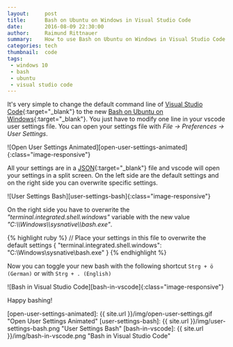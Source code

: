 ```yaml
---
layout:     post
title:      Bash on Ubuntu on Windows in Visual Studio Code
date:       2016-08-09 22:30:00
author:     Raimund Rittnauer
summary:    How to use Bash on Ubuntu on Windows in Visual Studio Code
categories: tech
thumbnail:  code
tags:
 - windows 10
 - bash
 - ubuntu
 - visual studio code
---
```


It's very simple to change the default command line of [Visual Studio Code][1]{:target="_blank"} to the new [Bash on Ubuntu on Windows][2]{:target="_blank"}.
You just have to modify one line in your vscode user settings file.
You can open your settings file with _File -> Preferences -> User Settings_.

![Open User Settings Animated][open-user-settings-animated]{:class="image-responsive"}

All your settings are in a [JSON][3]{:target="_blank"} file and vscode will open your settings in a split screen. On the left side are the default settings
and on the right side you can overwrite specific settings.

![User Settings Bash][user-settings-bash]{:class="image-responsive"}

On the right side you have to overwrite the _"terminal.integrated.shell.windows"_ variable with the new value _"C:\\\\Windows\\\\sysnative\\\\bash.exe"_.

{% highlight ruby %}
// Place your settings in this file to overwrite the default settings
{
    "terminal.integrated.shell.windows": "C:\\Windows\\sysnative\\bash.exe"
}
{% endhighlight %}

Now you can toggle your new bash with the following shortcut 
``
Strg + ö (German)
``
or with
``
Strg + . (English)
``

![Bash in Visual Studio Code][bash-in-vscode]{:class="image-responsive"}

Happy bashing!

[1]: https://code.visualstudio.com
[2]: https://msdn.microsoft.com/en-us/commandline/wsl/about
[3]: http://www.json.org/

[open-user-settings-animated]: {{ site.url }}/img/open-user-settings.gif "Open User Settings Animated"
[user-settings-bash]: {{ site.url }}/img/user-settings-bash.png "User Settings Bash"
[bash-in-vscode]: {{ site.url }}/img/bash-in-vscode.png "Bash in Visual Studio Code"